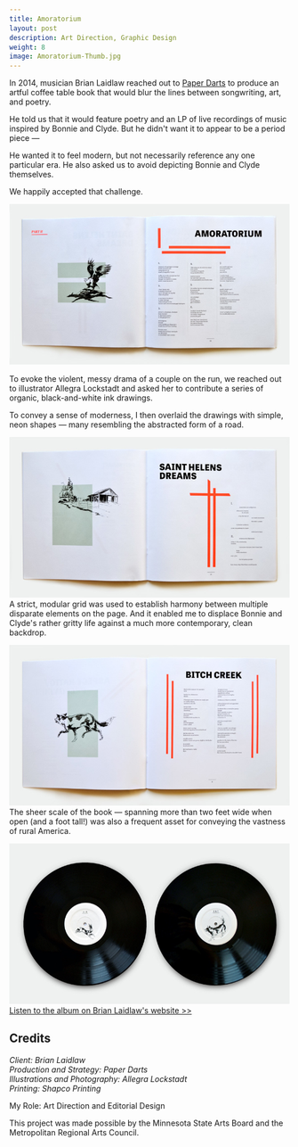 ```yaml
---
title: Amoratorium
layout: post
description: Art Direction, Graphic Design
weight: 8
image: Amoratorium-Thumb.jpg
---
```


In 2014, musician Brian Laidlaw reached out to [Paper Darts](http://www.paperdarts.org/) to produce an artful coffee table book that would blur the lines between songwriting, art, and poetry. 

He told us that it would feature poetry and an LP of live recordings of music inspired by Bonnie and Clyde. But he didn't want it to appear to be a period piece —

He wanted it to feel modern, but not necessarily reference any one particular era. He also asked us to avoid depicting Bonnie and Clyde themselves. 

We happily accepted that challenge.

![Amoratorium poem spread](/assets/img/amoratorium_booksample_02_800.jpg)

To evoke the violent, messy drama of a couple on the run, we reached out to illustrator Allegra Lockstadt and asked her to contribute a series of organic, black-and-white ink drawings.

To convey a sense of moderness, I then overlaid the drawings with simple, neon shapes — many resembling the abstracted form of a road. 

![Saint Helens Dreams poem spread](/assets/img/amoratorium_booksample_01_800.jpg) 
A strict, modular grid was used to establish harmony between multiple disparate elements on the page. And it enabled me to displace Bonnie and Clyde's rather gritty life against a much more contemporary, clean backdrop. 

![B**** poem spread](/assets/img/amoratorium_booksample_03_800.jpg)
The sheer scale of the book — spanning more than two feet wide when open (and a foot tall!) was also a frequent asset for conveying the vastness of rural America. 

![Vinyl photo](/assets/img/amortatorium_record_full_800.jpg)
[Listen to the album on Brian Laidlaw's website >>](http://www.brianlaidlaw.com/music/)

## Credits 

_Client: Brian Laidlaw  
Production and Strategy: Paper Darts  
Illustrations and Photography: Allegra Lockstadt  
Printing: Shapco Printing_  

My Role: Art Direction and Editorial Design

This project was made possible by the Minnesota State Arts Board and the Metropolitan Regional Arts Council.